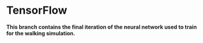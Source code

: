 # TensorFlow

**This branch contains the final iteration of the neural network used to train for the walking simulation.**
